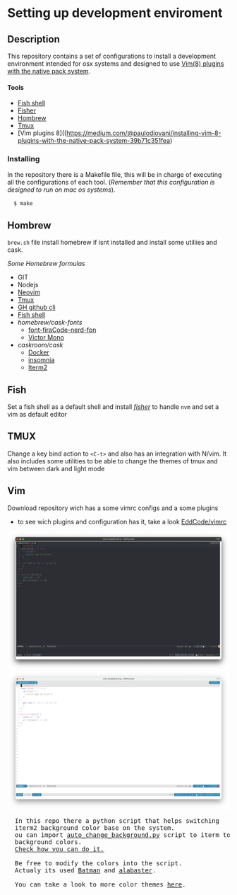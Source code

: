 # Setting up development enviroment

## Description

This repository contains a set of configurations to install a development environment intended for osx systems and designed to use [Vim(8) plugins with the native pack system](https://medium.com/@paulodiovani/installing-vim-8-plugins-with-the-native-pack-system-39b71c351fea).


#### Tools
* [Fish shell](https://fishshell.com)
* [Fisher](https://github.com/jorgebucaran/fisher)
* [Hombrew](https://brew.sh)
* [Tmux](https://github.com/tmux/tmux/wiki)
* [Vim plugins 8]((https://medium.com/@paulodiovani/installing-vim-8-plugins-with-the-native-pack-system-39b71c351fea)

### Installing
In the repository there is a Makefile file, this will be in charge of executing all the configurations of each tool. (*_Remember that this configuration is designed to run on mac os systems_*).
```sh
  $ make
```


## Hombrew
`brew.sh` file install homebrew if isnt installed and install some utiliies and cask.

*Some Homebrew formulas*
* GIT
* Nodejs
* [Neovim](https://neovim.io)
* [Tmux](https://github.com/tmux/tmux/wiki)
* [GH github cli](https://cli.github.com)
* [Fish shell](https://fishshell.com)
* *homebrew/cask-fonts*
  * [font-firaCode-nerd-fon](https://github.com/ryanoasis/nerd-fonts#font-installation)
  * [Victor Mono](https://rubjo.github.io/victor-mono/)
* *caskroom/cask*
  * [Docker](https://www.docker.com)
  * [insomnia](https://www.postman.com/product/api-client/)
  * [Iterm2](https://iterm2.com)

## Fish
Set a fish shell as a default shell and install *[fisher](https://github.com/jorgebucaran/fisher)* to handle `nvm`
and set a vim as default editor

## TMUX
Change a key bind action to `<C-t>` and also has an integration with N/vim. It also includes some utilities to be able to change the themes of tmux and vim between dark and light mode

## Vim
Download repository wich has a some vimrc configs and a some plugins
* to see wich plugins and configuration has it, take a look [EddCode/vimrc](https://github.com/EddCode/vimrc)

![Drag Racing](./Preview-dark.png)
![Drag Racing](./Preview-light.png)

<pre>
  In this repo there a python script that helps switching
  iterm2 background color base on the system.
  ou can import <a href='https://github.com/EddCode/dotfiles/blob/main/auto_change_background.py'>auto_change_background.py</a> script to iterm to automatic switching
  background colors.
  <a href='https://iterm2.com/python-api/tutorial/running.html'>Check how you can do it.</a>

  Be free to modify the colors into the script.
  Actualy its used <a href='https://raw.githubusercontent.com/mbadolato/iTerm2-Color-Schemes/master/schemes/Batman.itermcolors'>Batman</a> and <a href='https://raw.githubusercontent.com/mbadolato/iTerm2-Color-Schemes/master/schemes/Alabaster.itermcolors'>alabaster</a>.

  You can take a look to more color themes <a href='https://iterm2colorschemes.com'>here</a>.
<pre>
